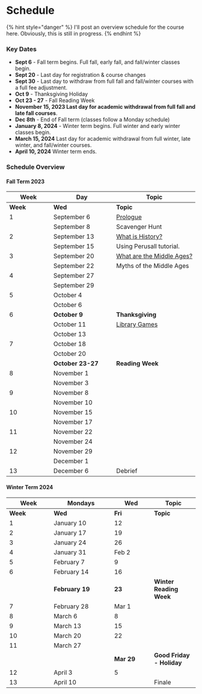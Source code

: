 # Schedule

{% hint style="danger" %}
I'll post an overview schedule for the course here. Obviously, this is still in progress.&#x20;
{% endhint %}

### Key Dates

* **Sept 6** - Fall term begins. Full fall, early fall, and fall/winter classes begin.
* **Sept 20** - Last day for registration & course changes&#x20;
* **Sept 30** - Last day to withdraw from full fall and fall/winter courses with a full fee adjustment.
* **Oct 9** -  Thanksgiving Holiday
* **Oct 23 - 27** - Fall Reading Week
* **November 15, 2023 Last day for academic withdrawal from full fall and late fall courses**.
* **Dec 8th** - End of Fall term (classes follow a Monday schedule)
* **January 8, 2024** - Winter term begins. Full winter and early winter classes begin.
* **March 15, 2024** Last day for academic withdrawal from full winter, late winter, and fall/winter courses.
* **April 10, 2024** Winter term ends.

### Schedule Overview

#### Fall Term 2023

<table data-header-hidden><thead><tr><th width="101.59055118110237">Week</th><th width="151">Day</th><th>Topic</th></tr></thead><tbody><tr><td><strong>Week</strong></td><td><strong>Wed</strong></td><td><strong>Topic</strong></td></tr><tr><td>1</td><td>September 6</td><td><a href="../../pregame/welcome.md">Prologue</a></td></tr><tr><td></td><td>September 8</td><td>Scavenger Hunt</td></tr><tr><td>2</td><td>September 13</td><td><a href="../../hgstoolkit/what-is-history.md">What is History?</a></td></tr><tr><td></td><td>September 15</td><td>Using Perusall tutorial. </td></tr><tr><td>3</td><td>September 20</td><td><a href="../../fundamentals/what-are-the-middle-ages.md">What are the Middle Ages?</a></td></tr><tr><td></td><td>September 22</td><td>Myths of the Middle Ages</td></tr><tr><td>4</td><td>September 27</td><td></td></tr><tr><td></td><td>September 29</td><td></td></tr><tr><td>5</td><td>October 4</td><td></td></tr><tr><td></td><td>October 6</td><td></td></tr><tr><td>6</td><td><strong>October 9</strong></td><td><strong>Thanksgiving</strong></td></tr><tr><td></td><td>October 11</td><td><a href="../../historical-games-studies/library-games.md">Library Games</a></td></tr><tr><td></td><td>October 13</td><td></td></tr><tr><td>7</td><td>October 18</td><td></td></tr><tr><td></td><td>October 20</td><td></td></tr><tr><td></td><td><strong>October 23-27</strong></td><td><strong>Reading Week</strong></td></tr><tr><td>8</td><td>November 1</td><td></td></tr><tr><td></td><td>November 3</td><td></td></tr><tr><td>9</td><td>November 8</td><td></td></tr><tr><td></td><td>November 10</td><td></td></tr><tr><td>10</td><td>November 15</td><td></td></tr><tr><td></td><td>November 17</td><td></td></tr><tr><td>11</td><td>November 22</td><td></td></tr><tr><td></td><td>November 24</td><td></td></tr><tr><td>12</td><td>November 29</td><td></td></tr><tr><td></td><td>December 1</td><td></td></tr><tr><td>13</td><td>December 6</td><td>Debrief</td></tr></tbody></table>

#### Winter Term 2024

<table data-header-hidden><thead><tr><th width="102.28571428571428">Week</th><th width="145">Mondays</th><th width="90">Wed</th><th>Topic</th></tr></thead><tbody><tr><td><strong>Week</strong></td><td><strong>Wed</strong></td><td><strong>Fri</strong></td><td><strong>Topic</strong></td></tr><tr><td>1</td><td>January 10</td><td>12</td><td></td></tr><tr><td>2</td><td>January 17</td><td>19</td><td></td></tr><tr><td>3</td><td>January 24</td><td>26</td><td></td></tr><tr><td>4</td><td>January 31</td><td>Feb 2</td><td></td></tr><tr><td>5</td><td>February 7</td><td>9</td><td></td></tr><tr><td>6</td><td>February 14</td><td>16</td><td></td></tr><tr><td></td><td><strong>February 19</strong></td><td><strong>23</strong></td><td><strong>Winter Reading Week</strong></td></tr><tr><td>7</td><td>February 28</td><td>Mar 1</td><td></td></tr><tr><td>8</td><td>March 6</td><td>8</td><td></td></tr><tr><td>9</td><td>March 13</td><td>15</td><td></td></tr><tr><td>10</td><td>March 20</td><td>22</td><td></td></tr><tr><td>11</td><td>March 27</td><td></td><td></td></tr><tr><td></td><td></td><td><strong>Mar 29</strong></td><td><strong>Good Friday - Holiday</strong></td></tr><tr><td>12</td><td>April 3</td><td>5</td><td></td></tr><tr><td>13</td><td>April 10</td><td></td><td>Finale</td></tr></tbody></table>
